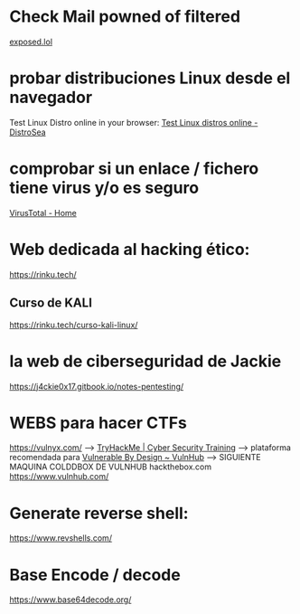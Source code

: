 
# Check Mail powned of filtered
 [exposed.lol]( exposed.lol)

# probar distribuciones Linux desde el navegador
Test Linux Distro online in your browser:
[Test Linux distros online - DistroSea](https://distrosea.com/)

# comprobar si un enlace / fichero  tiene virus y/o es seguro
[VirusTotal - Home](https://www.virustotal.com/gui/home/upload)


# Web dedicada al hacking ético:
https://rinku.tech/

## Curso de KALI

https://rinku.tech/curso-kali-linux/

# la web de ciberseguridad de Jackie
https://j4ckie0x17.gitbook.io/notes-pentesting/


# WEBS para hacer CTFs
https://vulnyx.com/ -->
[TryHackMe | Cyber Security Training](https://tryhackme.com/) --> plataforma recomendada para [Vulnerable By Design ~ VulnHub](https://www.vulnhub.com/)  --> SIGUIENTE MAQUINA COLDDBOX DE VULNHUB
hackthebox.com
https://www.vulnhub.com/



# Generate reverse shell:
https://www.revshells.com/


# Base  Encode / decode
https://www.base64decode.org/

